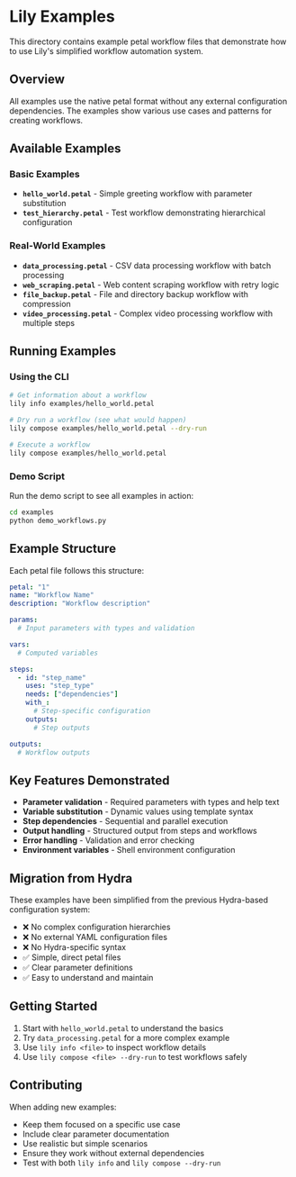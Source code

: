 # Lily Examples

This directory contains example petal workflow files that demonstrate how to use Lily's simplified workflow automation system.

## Overview

All examples use the native petal format without any external configuration dependencies. The examples show various use cases and patterns for creating workflows.

## Available Examples

### Basic Examples

- **`hello_world.petal`** - Simple greeting workflow with parameter substitution
- **`test_hierarchy.petal`** - Test workflow demonstrating hierarchical configuration

### Real-World Examples

- **`data_processing.petal`** - CSV data processing workflow with batch processing
- **`web_scraping.petal`** - Web content scraping workflow with retry logic
- **`file_backup.petal`** - File and directory backup workflow with compression
- **`video_processing.petal`** - Complex video processing workflow with multiple steps

## Running Examples

### Using the CLI

```bash
# Get information about a workflow
lily info examples/hello_world.petal

# Dry run a workflow (see what would happen)
lily compose examples/hello_world.petal --dry-run

# Execute a workflow
lily compose examples/hello_world.petal
```

### Demo Script

Run the demo script to see all examples in action:

```bash
cd examples
python demo_workflows.py
```

## Example Structure

Each petal file follows this structure:

```yaml
petal: "1"
name: "Workflow Name"
description: "Workflow description"

params:
  # Input parameters with types and validation

vars:
  # Computed variables

steps:
  - id: "step_name"
    uses: "step_type"
    needs: ["dependencies"]
    with_:
      # Step-specific configuration
    outputs:
      # Step outputs

outputs:
  # Workflow outputs
```

## Key Features Demonstrated

- **Parameter validation** - Required parameters with types and help text
- **Variable substitution** - Dynamic values using template syntax
- **Step dependencies** - Sequential and parallel execution
- **Output handling** - Structured output from steps and workflows
- **Error handling** - Validation and error checking
- **Environment variables** - Shell environment configuration

## Migration from Hydra

These examples have been simplified from the previous Hydra-based configuration system:

- ❌ No complex configuration hierarchies
- ❌ No external YAML configuration files
- ❌ No Hydra-specific syntax
- ✅ Simple, direct petal files
- ✅ Clear parameter definitions
- ✅ Easy to understand and maintain

## Getting Started

1. Start with `hello_world.petal` to understand the basics
2. Try `data_processing.petal` for a more complex example
3. Use `lily info <file>` to inspect workflow details
4. Use `lily compose <file> --dry-run` to test workflows safely

## Contributing

When adding new examples:

- Keep them focused on a specific use case
- Include clear parameter documentation
- Use realistic but simple scenarios
- Ensure they work without external dependencies
- Test with both `lily info` and `lily compose --dry-run`
